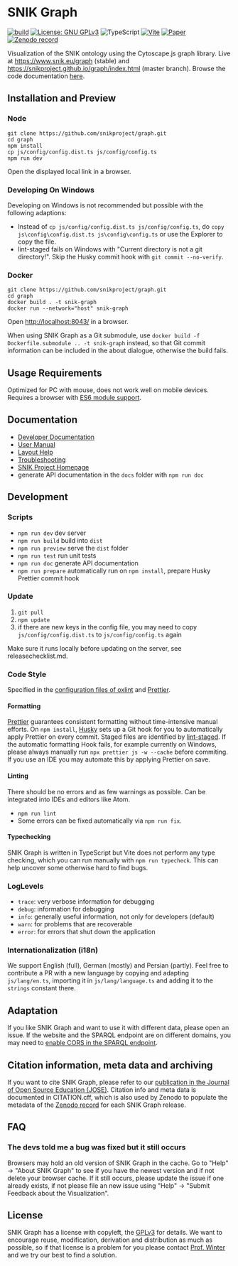 # SNIK Graph

[![build](https://github.com/snikproject/graph/actions/workflows/build.yml/badge.svg)](https://github.com/snikproject/graph/actions/workflows/build.yml)
[![License: GNU GPLv3](https://img.shields.io/badge/license-GPL-blue)](LICENSE)
![TypeScript](https://badges.aleen42.com/src/typescript.svg)
[![Vite](https://badges.aleen42.com/src/vitejs.svg)](https://vitejs.dev/)
[![Paper](https://img.shields.io/badge/Paper_DOI-10.21105/jose.00180-blue)](https://doi.org/10.21105/jose.00180)
[![Zenodo record](https://zenodo.org/badge/DOI/10.5281/zenodo.11997333.svg)](https://doi.org/10.5281/zenodo.11997333)

Visualization of the SNIK ontology using the Cytoscape.js graph library.
Live at <https://www.snik.eu/graph> (stable) and <https://snikproject.github.io/graph/index.html> (master branch).
Browse the code documentation [here](https://snikproject.github.io/graph/doc/).

## Installation and Preview

### Node

    git clone https://github.com/snikproject/graph.git
    cd graph
    npm install
    cp js/config/config.dist.ts js/config/config.ts
    npm run dev 

Open the displayed local link in a browser.

### Developing On Windows

Developing on Windows is not recommended but possible with the following adaptions:

* Instead of `cp js/config/config.dist.ts js/config/config.ts`, do `copy js\config\config.dist.ts js\config\config.ts` or use the Explorer to copy the file.
* lint-staged fails on Windows with "Current directory is not a git directory!". Skip the Husky commit hook with `git commit --no-verify`.

### Docker

    git clone https://github.com/snikproject/graph.git
    cd graph
    docker build . -t snik-graph
    docker run --network="host" snik-graph

Open <http://localhost:8043/> in a browser.

When using SNIK Graph as a Git submodule, use `docker build -f Dockerfile.submodule .. -t snik-graph` instead, so that Git commit information can be included in the about dialogue, otherwise the build fails.

## Usage Requirements
Optimized for PC with mouse, does not work well on mobile devices.
Requires a browser with [ES6 module support](https://caniuse.com/es6-module).

## Documentation

* [Developer Documentation](https://snikproject.github.io/graph/doc)
* [User Manual](https://www.snik.eu/graph/html/manual.html)
* [Layout Help](https://www.snik.eu/graph/html/layoutHelp.html)
* [Troubleshooting](https://www.snik.eu/graph/html/troubleshooting.html)
* [SNIK Project Homepage](https://www.snik.eu/)
* generate API documentation in the `docs` folder with `npm run doc`

## Development

### Scripts
* `npm run dev` dev server
* `npm run build` build into `dist`
* `npm run preview` serve the `dist` folder
* `npm run test` run unit tests
* `npm run doc` generate API documentation
* `npm run prepare` automatically run on `npm install`, prepare Husky Prettier commit hook

### Update
1. `git pull`
2. `npm update`
3. if there are new keys in the config file, you may need to copy `js/config/config.dist.ts` to `js/config/config.ts` again

Make sure it runs locally before updating on the server, see releasechecklist.md.

### Code Style
Specified in the [configuration files of oxlint](oxlintrc.json) and [Prettier](.prettierrc).

#### Formatting
[Prettier](https://prettier.io/) guarantees consistent formatting without time-intensive manual efforts.
On `npm install`, [Husky](https://github.com/typicode/husky) sets up a Git hook for you to automatically apply Prettier on every commit.
Staged files are identified by [lint-staged](https://github.com/okonet/lint-staged).
If the automatic formatting Hook fails, for example currently on Windows, please always manually run `npx prettier js -w --cache` before commiting.
If you use an IDE you may automate this by applying Prettier on save.

#### Linting
There should be no errors and as few warnings as possible.
Can be integrated into IDEs and editors like Atom.

- `npm run lint`
- Some errors can be fixed automatically via `npm run fix`.

#### Typechecking

SNIK Graph is written in TypeScript but Vite does not perform any type checking, which you can run manually with `npm run typecheck`.
This can help uncover some otherwise hard to find bugs.

### LogLevels
* `trace`: very verbose information for debugging
* `debug`: information for debugging
* `info`: generally useful information, not only for developers (default)
* `warn`: for problems that are recoverable
* `error`: for errors that shut down the application

### Internationalization (i18n)

We support English (full), German (mostly) and Persian (partly).
Feel free to contribute a PR with a new language by copying and adapting `js/lang/en.ts`, importing it in `js/lang/language.ts` and adding it to the `strings` constant there.

## Adaptation
If you like SNIK Graph and want to use it with different data, please open an issue.
If the website and the SPARQL endpoint are on different domains, you may need to [enable CORS in the SPARQL endpoint](http://vos.openlinksw.com/owiki/wiki/VOS/VirtTipsAndTricksCORsEnableSPARQLURLs).

## Citation information, meta data and archiving
If you want to cite SNIK Graph, please refer to our [publication in the Journal of Open Source Education (JOSE)](https://doi.org/10.21105/jose.00180).
Citation info and meta data is documented in CITATION.cff, which is also used by Zenodo to populate the metadata of the [Zenodo record](https://doi.org/10.5281/zenodo.11997333) for each SNIK Graph release.

## FAQ

### The devs told me a bug was fixed but it still occurs
Browsers may hold an old version of SNIK Graph in the cache.
Go to "Help" -> "About SNIK Graph" to see if you have the newest version and if not delete your browser cache.
If it still occurs, please update the issue if one already exists, if not please file an new issue using "Help" -> "Submit Feedback about the Visualization".

## License
SNIK Graph has a license with copyleft, the [GPLv3](LICENSE) for details.
We want to encourage reuse, modification, derivation and distribution as much as possible, so if that license is a problem for you please contact [Prof. Winter](https://www.people.imise.uni-leipzig.de/alfred.winter) and we try our best to find a solution.
